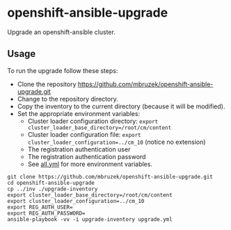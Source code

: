 # openshift-ansible-upgrade

Upgrade an openshift-ansible cluster.

## Usage

To run the upgrade follow these steps:  

* Clone the repository https://github.com/mbruzek/openshift-ansible-upgrade.git
* Change to the repository directory.
* Copy the inventory to the current directory (because it will be modified).
* Set the appropriate environment variables:
  * Cluster loader configuration directory:  `export cluster_loader_base_directory=/root/cm/content`
  * Cluster loader configuration file:  `export cluster_loader_configuration=../cm_10` (notice no extension)
  * The registration authentication user
  * The registration authentication password
  * See [all.yml](group_vars/all.yml) for more environment variables.

```
git clone https://github.com/mbruzek/openshift-ansible-upgrade.git
cd openshift-ansible-upgrade
cp ../inv ./upgrade-inventory
export cluster_loader_base_directory=/root/cm/content
export cluster_loader_configuration=../cm_10
export REG_AUTH_USER=
export REG_AUTH_PASSWORD=
ansible-playbook -vv -i upgrade-inventory upgrade.yml
```
